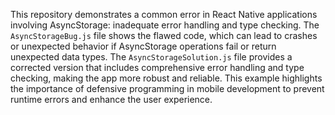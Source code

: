This repository demonstrates a common error in React Native applications involving AsyncStorage: inadequate error handling and type checking. The `AsyncStorageBug.js` file shows the flawed code, which can lead to crashes or unexpected behavior if AsyncStorage operations fail or return unexpected data types. The `AsyncStorageSolution.js` file provides a corrected version that includes comprehensive error handling and type checking, making the app more robust and reliable. This example highlights the importance of defensive programming in mobile development to prevent runtime errors and enhance the user experience.